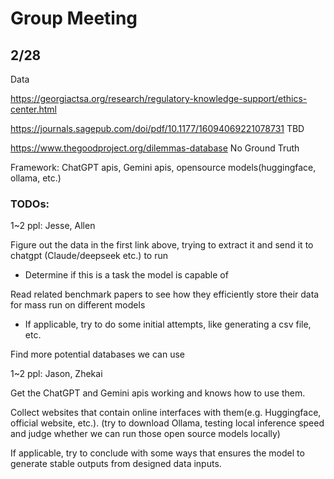 # Group Meeting
## 2/28
Data

https://georgiactsa.org/research/regulatory-knowledge-support/ethics-center.html 

https://journals.sagepub.com/doi/pdf/10.1177/16094069221078731 TBD

https://www.thegoodproject.org/dilemmas-database No Ground Truth

Framework: ChatGPT apis, Gemini apis, opensource models(huggingface, ollama, etc.)

### TODOs:
1~2 ppl: Jesse, Allen

Figure out the data in the first link above, trying to extract it and send it to chatgpt (Claude/deepseek etc.) to run 

- Determine if this is a task the model is capable of

Read related benchmark papers to see how they efficiently store their data for mass run on different models

- If applicable, try to do some initial attempts, like generating a csv file, etc.

Find more potential databases we can use

1~2 ppl: Jason, Zhekai

Get the ChatGPT and Gemini apis working and knows how to use them.

Collect websites that contain online interfaces with them(e.g. Huggingface, official website, etc.). (try to download Ollama, testing local inference speed and judge whether we can run those open source models locally)

If applicable, try to conclude with some ways that ensures the model to generate stable outputs from designed data inputs.
